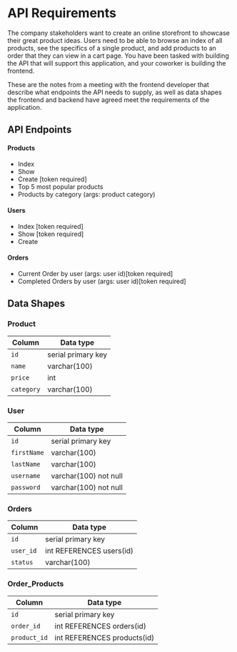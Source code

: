 # API Requirements

The company stakeholders want to create an online storefront to showcase their great product ideas. Users need to be able to browse an index of all products, see the specifics of a single product, and add products to an order that they can view in a cart page. You have been tasked with building the API that will support this application, and your coworker is building the frontend.

These are the notes from a meeting with the frontend developer that describe what endpoints the API needs to supply, as well as data shapes the frontend and backend have agreed meet the requirements of the application.

## API Endpoints

#### Products

-   Index
-   Show
-   Create [token required]
-   Top 5 most popular products
-   Products by category (args: product category)

#### Users

-   Index [token required]
-   Show [token required]
-   Create

#### Orders

-   Current Order by user (args: user id)[token required]
-   Completed Orders by user (args: user id)[token required]

## Data Shapes

### Product
| Column        | Data type                     | 
| ------------- | ----------------------------- |
| `id`          | serial primary key            | 
| `name`        | varchar(100)                  | 
| `price`       | int                           | 
| `category`    | varchar(100)                  | 


### User
| Column        | Data type                     | 
| ------------- | ----------------------------- |
| `id`          | serial primary key            | 
| `firstName`   | varchar(100)                  | 
| `lastName`    | varchar(100)                  | 
| `username`    | varchar(100) not null         | 
| `password`    | varchar(100) not null         |  


### Orders
| Column        | Data type                     | 
| ------------- | ----------------------------- |
| `id`          | serial primary key            | 
| `user_id`     | int REFERENCES users(id)      | 
| `status`      | varchar(100)                  | 


### Order_Products
| Column        | Data type                     | 
| ------------- | ----------------------------- |
| `id`          | serial primary key            | 
| `order_id`    | int REFERENCES orders(id)     | 
| `product_id`  | int REFERENCES products(id)   |